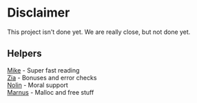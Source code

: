 # Disclaimer
This project isn't done yet. We are really close, but not done yet. 

## Helpers
[Mike](https://github.com/MikeFMeyer) - Super fast reading  
[Zia](https://github.com/ziadhorat) - Bonuses and error checks  
[Nolin](https://github.com/nreddystudent) - Moral support  
[Marnus](https://github.com/mjbotes) - Malloc and free stuff  
